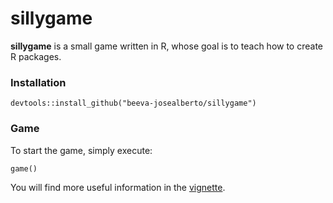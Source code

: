 # sillygame

__sillygame__ is a small game written in R, whose goal is to teach how to create R packages.


### Installation

```
devtools::install_github("beeva-josealberto/sillygame")
```

### Game

To start the game, simply execute:

```
game()
```

You will find more useful information in the [vignette](http://htmlpreview.github.io/?https://github.com/beeva-josealberto/sillygame/blob/master/vignettes/how-to-play.html).
